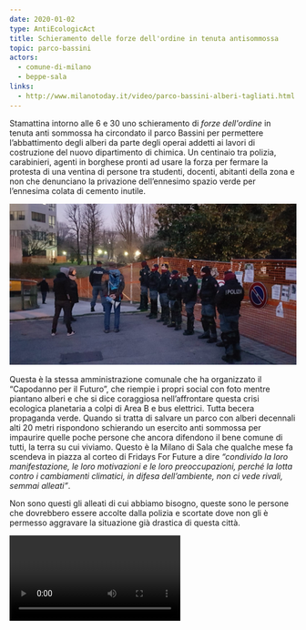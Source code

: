 ```yaml
---
date: 2020-01-02
type: AntiEcologicAct
title: Schieramento delle forze dell'ordine in tenuta antisommossa
topic: parco-bassini
actors:
  - comune-di-milano
  - beppe-sala
links:
  - http://www.milanotoday.it/video/parco-bassini-alberi-tagliati.html
---
```


Stamattina intorno alle 6 e 30 uno schieramento di _forze dell'ordine_ in tenuta anti sommossa ha circondato il parco Bassini per permettere l’abbattimento degli alberi da parte degli operai addetti ai lavori di costruzione del nuovo dipartimento di chimica.
Un centinaio tra polizia, carabinieri, agenti in borghese pronti ad usare la forza per fermare la protesta di una ventina di persone tra studenti, docenti, abitanti della zona e non che denunciano la privazione dell’ennesimo spazio verde per l’ennesima colata di cemento inutile.

<img src="../../../../../media/topics/parco-bassini/2020-01-02-polizia.jpg" />

Questa è la stessa amministrazione comunale che ha organizzato il “Capodanno per il Futuro”, che riempie i propri social con foto mentre piantano alberi e che si dice coraggiosa nell’affrontare questa crisi ecologica planetaria a colpi di Area B e bus elettrici.
Tutta becera propaganda verde.
Quando si tratta di salvare un parco con alberi decennali alti 20 metri rispondono schierando un esercito anti sommossa per impaurire quelle poche persone che ancora difendono il bene comune di tutti, la terra su cui viviamo.
Questo è la Milano di Sala che qualche mese fa scendeva in piazza al corteo di Fridays For Future a dire _“condivido la loro manifestazione, le loro motivazioni e le loro preoccupazioni, perché la lotta contro i cambiamenti climatici, in difesa dell’ambiente, non ci vede rivali, semmai alleati”_.

Non sono questi gli alleati di cui abbiamo bisogno, queste sono le persone che dovrebbero essere accolte dalla polizia e scortate dove non gli è permesso aggravare la situazione già drastica di questa città.

<gallery>
  <video controls>
  <source src="../../../../../media/topics/parco-bassini/2020-01-02-taglio-degli-alberi.mp4" type="video/mp4" />
  </video>
</gallery>